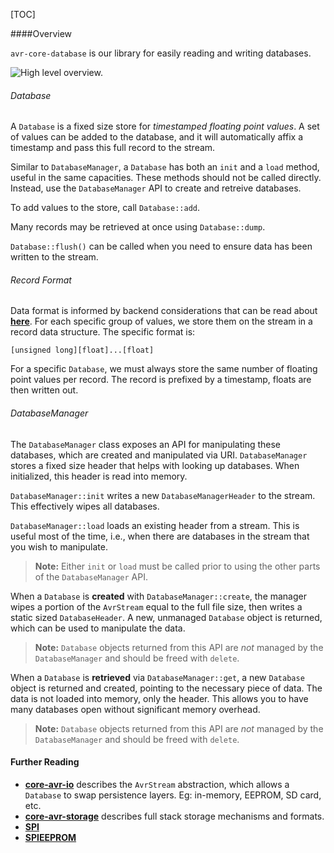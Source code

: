 [TOC]

####Overview

`avr-core-database` is our library for easily reading and writing databases.

![High level overview.](https://www.lucidchart.com/publicSegments/view/8fd76fcb-2ed5-469e-9c44-70b3132bcc5e/image.png)

###### Database

A `Database` is a fixed size store for _timestamped floating point values_. A set of values can be added to the database, and it will automatically affix a timestamp and pass  this full record to the stream.

Similar to `DatabaseManager`, a `Database` has both an `init` and a `load` method, useful in the same capacities. These methods should not be called directly. Instead, use the `DatabaseManager` API to create and retreive databases.

To add values to the store, call `Database::add`.

Many records may be retrieved at once using `Database::dump`.

`Database::flush()` can be called when you need to ensure data has been written to the stream.

###### Record Format

Data format is informed by backend considerations that can be read about **[here](core-avr-database.storage.md)**. For each specific group of values, we store them on the stream in a record data structure. The specific format is:

`[unsigned long][float]...[float]`

For a specific `Database`, we must always store the same number of floating point values per record. The record is prefixed by a timestamp, floats are then written out.

###### DatabaseManager

The `DatabaseManager` class exposes an API for manipulating these databases, which are created and manipulated via URI. `DatabaseManager` stores a fixed size header that helps with looking up databases. When initialized, this header is read into memory.

`DatabaseManager::init` writes a new `DatabaseManagerHeader` to the stream. This effectively wipes all databases.

`DatabaseManager::load` loads an existing header from a stream. This is useful most of the time, i.e., when there are databases in the stream that you wish to manipulate.

>**Note:** Either `init` or `load` must be called prior to using the other parts of the `DatabaseManager` API.

When a `Database` is **created** with `DatabaseManager::create`, the manager wipes a portion of the `AvrStream` equal to the full file size, then writes a static sized `DatabaseHeader`. A new, unmanaged `Database` object is returned, which can be used to manipulate the data. 

>**Note:** `Database` objects returned from this API are _not_ managed by the `DatabaseManager` and should be freed with `delete`.

When a `Database` is **retrieved** via `DatabaseManager::get`, a new `Database` object is returned and created, pointing to the necessary piece of data. The data is not loaded into memory, only the header. This allows you to have many databases open without significant memory overhead.

>**Note:** `Database` objects returned from this API are _not_ managed by the `DatabaseManager` and should be freed with `delete`.

#### Further Reading

* **[core-avr-io](core-avr-io.md)** describes the `AvrStream` abstraction, which allows a `Database` to swap persistence layers. Eg: in-memory, EEPROM, SD card, etc.
* **[core-avr-storage](core-avr-database.storage.md)** describes full stack storage mechanisms and formats.
* **[SPI](https://www.arduino.cc/en/reference/SPI)**
* **[SPIEEPROM](https://www.arduino.cc/en/Tutorial/SPIEEPROM)**